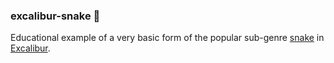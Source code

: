 ### excalibur-snake :snake:

Educational example of a very basic form of the popular sub-genre [snake](https://en.wikipedia.org/wiki/Snake_(video_game_genre)) in [Excalibur](https://github.com/excaliburjs/Excalibur).
